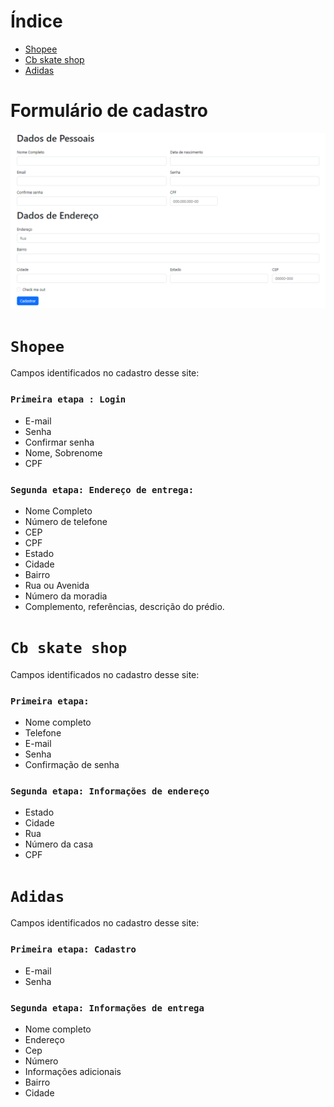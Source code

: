 # Índice

* [Shopee](#shope)
* [Cb skate shop](#cb-skate-shop)
* [Adidas](#adidas)

# Formulário de cadastro

![Formulario](img/cadastro.png)

# `Shopee`
Campos identificados no cadastro desse site:

### `Primeira etapa : Login`
 
* E-mail
* Senha
* Confirmar senha
* Nome, Sobrenome
* CPF
 
### `Segunda etapa: Endereço de entrega:`
 
* Nome Completo
* Número de telefone
* CEP
* CPF
* Estado
* Cidade
* Bairro
* Rua ou Avenida
* Número da moradia
* Complemento, referências, descrição do prédio.

# `Cb skate shop`
Campos identificados no cadastro desse site:
 
### `Primeira etapa:`
 
* Nome completo
* Telefone
* E-mail
* Senha
* Confirmação de senha

### `Segunda etapa: Informações de endereço`
 
* Estado
* Cidade
* Rua
* Número da casa
* CPF

# `Adidas`
Campos identificados no cadastro desse site:
 
### `Primeira etapa: Cadastro`
 
* E-mail
* Senha
 
### `Segunda etapa: Informações de entrega`
 
* Nome completo
* Endereço
* Cep
* Número
* Informações adicionais
* Bairro
* Cidade